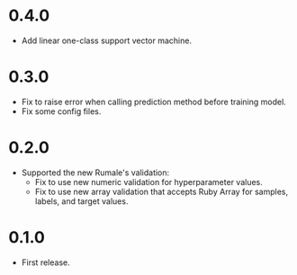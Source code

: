 # 0.4.0
- Add linear one-class support vector machine.

# 0.3.0
- Fix to raise error when calling prediction method before training model.
- Fix some config files.

# 0.2.0
- Supported the new Rumale's validation:
  - Fix to use new numeric validation for hyperparameter values.
  - Fix to use new array validation that accepts Ruby Array for samples, labels, and target values.

# 0.1.0
- First release.
